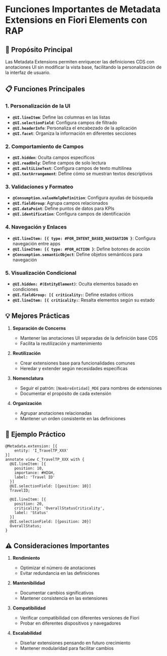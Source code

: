 # Funciones Importantes de Metadata Extensions en Fiori Elements con RAP

## 🎯 Propósito Principal

Las Metadata Extensions permiten enriquecer las definiciones CDS con anotaciones UI sin modificar la vista base, facilitando la personalización de la interfaz de usuario.

## 📋 Funciones Principales

### 1. Personalización de la UI

- **`@UI.lineItem`**: Define las columnas en las listas
- **`@UI.selectionField`**: Configura campos de filtrado
- **`@UI.headerInfo`**: Personaliza el encabezado de la aplicación
- **`@UI.facet`**: Organiza la información en diferentes secciones

### 2. Comportamiento de Campos

- **`@UI.hidden`**: Oculta campos específicos
- **`@UI.readOnly`**: Define campos de solo lectura
- **`@UI.multiLineText`**: Configura campos de texto multilínea
- **`@UI.textArrangement`**: Define cómo se muestran textos descriptivos

### 3. Validaciones y Formateo

- **`@Consumption.valueHelpDefinition`**: Configura ayudas de búsqueda
- **`@UI.fieldGroup`**: Agrupa campos relacionados
- **`@UI.dataPoint`**: Define puntos de datos para KPIs
- **`@UI.identification`**: Configura campos de identificación

### 4. Navegación y Enlaces

- **`@UI.lineItem: [{ type: #FOR_INTENT_BASED_NAVIGATION }`**: Configura navegación entre apps
- **`@UI.lineItem: [{ type: #FOR_ACTION }`**: Define botones de acción
- **`@Consumption.semanticObject`**: Define objetos semánticos para navegación

### 5. Visualización Condicional

- **`@UI.hidden: #(EntityElement)`**: Oculta elementos basado en condiciones
- **`@UI.fieldGroup: [{ criticality:`**: Define estados críticos
- **`@UI.lineItem: [{ criticality:`**: Resalta elementos según su estado

## 💡 Mejores Prácticas

1. **Separación de Concerns**

   - Mantener las anotaciones UI separadas de la definición base CDS
   - Facilita la reutilización y mantenimiento

2. **Reutilización**

   - Crear extensiones base para funcionalidades comunes
   - Heredar y extender según necesidades específicas

3. **Nomenclatura**

   - Seguir el patrón: `[NombreEntidad]_MDE` para nombres de extensiones
   - Documentar el propósito de cada extensión

4. **Organización**
   - Agrupar anotaciones relacionadas
   - Mantener un orden consistente en las definiciones

## 🔧 Ejemplo Práctico

```abap
@Metadata.extension: [{
    entity: 'I_TravelTP_XXX'
}]
annotate view C_TravelTP_XXX with {
  @UI.lineItem: [{
    position: 10,
    importance: #HIGH,
    label: 'Travel ID'
  }]
  @UI.selectionField: [{position: 10}]
  TravelID;

  @UI.lineItem: [{
    position: 20,
    criticality: 'OverallStatusCriticality',
    label: 'Status'
  }]
  @UI.selectionField: [{position: 20}]
  OverallStatus;
}
```

## ⚠️ Consideraciones Importantes

1. **Rendimiento**

   - Optimizar el número de anotaciones
   - Evitar redundancia en las definiciones

2. **Mantenibilidad**

   - Documentar cambios significativos
   - Mantener consistencia en las extensiones

3. **Compatibilidad**

   - Verificar compatibilidad con diferentes versiones de Fiori
   - Probar en diferentes dispositivos y navegadores

4. **Escalabilidad**
   - Diseñar extensiones pensando en futuro crecimiento
   - Mantener modularidad para facilitar cambios
